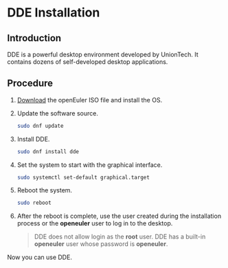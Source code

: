# DDE Installation

## Introduction

DDE is a powerful desktop environment developed by UnionTech. It contains dozens of self-developed desktop applications.

## Procedure

1. [Download](https://openeuler.org/en/download/) the openEuler ISO file and install the OS.
2. Update the software source.

    ```bash
    sudo dnf update
    ```

3. Install DDE.

    ```bash
    sudo dnf install dde
    ```

4. Set the system to start with the graphical interface.

    ```bash
    sudo systemctl set-default graphical.target
    ```

5. Reboot the system.

    ```bash
    sudo reboot
    ```

6. After the reboot is complete, use the user created during the installation process or the **openeuler** user to log in to the desktop.

    > DDE does not allow login as the **root** user.
    > DDE has a built-in **openeuler** user whose password is **openeuler**.

Now you can use DDE.
